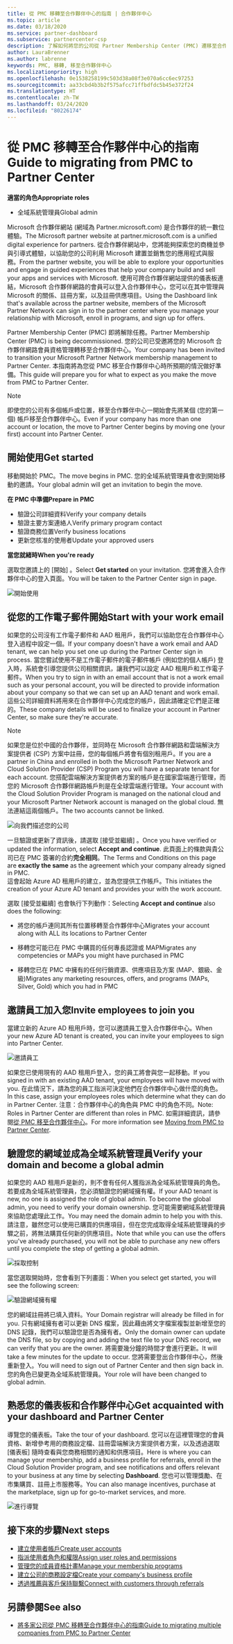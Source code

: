 ```yaml
---
title: 從 PMC 移轉至合作夥伴中心的指南 | 合作夥伴中心
ms.topic: article
ms.date: 03/18/2020
ms.service: partner-dashboard
ms.subservice: partnercenter-csp
description: 了解如何將您的公司從 Partner Membership Center (PMC) 遷移至合作夥伴中心。
author: LauraBrenner
ms.author: labrenne
keywords: PMC, 移轉, 移至合作夥伴中心
ms.localizationpriority: high
ms.openlocfilehash: 0e1538258199c503d38a08f3e070a6cc6ec97253
ms.sourcegitcommit: aa33cbd4b3b2f575afcc71ffbdfdc5b45e372f24
ms.translationtype: HT
ms.contentlocale: zh-TW
ms.lasthandoff: 03/24/2020
ms.locfileid: "80226174"
---
```

# <a name="guide-to-migrating-from-pmc-to-partner-center"></a><span data-ttu-id="962c2-104">從 PMC 移轉至合作夥伴中心的指南</span><span class="sxs-lookup"><span data-stu-id="962c2-104">Guide to migrating from PMC to Partner Center</span></span>

<span data-ttu-id="962c2-105">**適當的角色**</span><span class="sxs-lookup"><span data-stu-id="962c2-105">**Appropriate roles**</span></span>

- <span data-ttu-id="962c2-106">全域系統管理員</span><span class="sxs-lookup"><span data-stu-id="962c2-106">Global admin</span></span>

<span data-ttu-id="962c2-107">Microsoft 合作夥伴網站 (網域為 Partner.microsoft.com) 是合作夥伴的統一數位體驗。</span><span class="sxs-lookup"><span data-stu-id="962c2-107">The Microsoft partner website at partner.microsoft.com is a unified digital experience for partners.</span></span> <span data-ttu-id="962c2-108">從合作夥伴網站中，您將能夠探索您的商機並參與引導式體驗，以協助您的公司利用 Microsoft 建置並銷售您的應用程式與服務。</span><span class="sxs-lookup"><span data-stu-id="962c2-108">From the partner website, you will be able to explore your opportunities and engage in guided experiences that help your company build and sell your apps and services with Microsoft.</span></span> <span data-ttu-id="962c2-109">使用可跨合作夥伴網站提供的儀表板連結，Microsoft 合作夥伴網路的會員可以登入合作夥伴中心，您可以在其中管理與 Microsoft 的關係、註冊方案，以及註冊供應項目。</span><span class="sxs-lookup"><span data-stu-id="962c2-109">Using the Dashboard link that's available across the partner website, members of the Microsoft Partner Network can sign in to the partner center where you  manage your relationship with Microsoft, enroll in programs, and sign up for offers.</span></span> 

<span data-ttu-id="962c2-110">Partner Membership Center (PMC) 即將解除任務。</span><span class="sxs-lookup"><span data-stu-id="962c2-110">Partner Membership Center (PMC) is being decommissioned.</span></span> <span data-ttu-id="962c2-111">您的公司已受邀將您的 Microsoft 合作夥伴網路會員資格管理轉移至合作夥伴中心。</span><span class="sxs-lookup"><span data-stu-id="962c2-111">Your company has been invited to transition your Microsoft Partner Network membership management to Partner Center.</span></span> <span data-ttu-id="962c2-112">本指南將為您從 PMC 移至合作夥伴中心時所預期的情況做好準備。</span><span class="sxs-lookup"><span data-stu-id="962c2-112">This guide will prepare you for what to expect as you make the move from PMC to Partner Center.</span></span>

>[!Note]
><span data-ttu-id="962c2-113">即使您的公司有多個帳戶或位置，移至合作夥伴中心一開始會先將某個 (您的第一個) 帳戶移至合作夥伴中心。</span><span class="sxs-lookup"><span data-stu-id="962c2-113">Even if your company has more than one account or location, the move to Partner Center begins by moving one (your first) account into Partner Center.</span></span>

## <a name="get-started"></a><span data-ttu-id="962c2-114">開始使用</span><span class="sxs-lookup"><span data-stu-id="962c2-114">Get started</span></span>

<span data-ttu-id="962c2-115">移動開始於 PMC。</span><span class="sxs-lookup"><span data-stu-id="962c2-115">The move begins in PMC.</span></span> <span data-ttu-id="962c2-116">您的全域系統管理員會收到開始移動的邀請。</span><span class="sxs-lookup"><span data-stu-id="962c2-116">Your global admin will get an invitation to begin the move.</span></span> 

<span data-ttu-id="962c2-117">**在 PMC 中準備**</span><span class="sxs-lookup"><span data-stu-id="962c2-117">**Prepare in PMC**</span></span>
- <span data-ttu-id="962c2-118">驗證公司詳細資料</span><span class="sxs-lookup"><span data-stu-id="962c2-118">Verify your company details</span></span> 
- <span data-ttu-id="962c2-119">驗證主要方案連絡人</span><span class="sxs-lookup"><span data-stu-id="962c2-119">Verify primary program contact</span></span> 
- <span data-ttu-id="962c2-120">驗證商務位置</span><span class="sxs-lookup"><span data-stu-id="962c2-120">Verify business locations</span></span>
- <span data-ttu-id="962c2-121">更新您核准的使用者</span><span class="sxs-lookup"><span data-stu-id="962c2-121">Update your approved users</span></span>

<span data-ttu-id="962c2-122">**當您就緒時**</span><span class="sxs-lookup"><span data-stu-id="962c2-122">**When you're ready**</span></span>

<span data-ttu-id="962c2-123">選取您邀請上的 [開始]  。</span><span class="sxs-lookup"><span data-stu-id="962c2-123">Select **Get started** on your invitation.</span></span> <span data-ttu-id="962c2-124">您將會進入合作夥伴中心的登入頁面。</span><span class="sxs-lookup"><span data-stu-id="962c2-124">You will be taken to the Partner Center sign in page.</span></span>

![開始使用](images/migration/getstarted.jpg)

## <a name="start-with-your-work-email"></a><span data-ttu-id="962c2-126">從您的工作電子郵件開始</span><span class="sxs-lookup"><span data-stu-id="962c2-126">Start with your work email</span></span>

<span data-ttu-id="962c2-127">如果您的公司沒有工作電子郵件和 AAD 租用戶，我們可以協助您在合作夥伴中心登入過程中設定一個。</span><span class="sxs-lookup"><span data-stu-id="962c2-127">If your company doesn't have a work email and AAD tenant, we can help you set one up during the Partner Center sign in process.</span></span> <span data-ttu-id="962c2-128">當您嘗試使用不是工作電子郵件的電子郵件帳戶 (例如您的個人帳戶) 登入時，系統會引導您提供公司相關資訊，讓我們可以設定 AAD 租用戶和工作電子郵件。</span><span class="sxs-lookup"><span data-stu-id="962c2-128">When you try to sign in with an email account that is not a work email such as your personal account, you will be directed to provide information about your company so that we can set up an AAD tenant and work email.</span></span>
<span data-ttu-id="962c2-129">這些公司詳細資料將用來在合作夥伴中心完成您的帳戶，因此請確定它們是正確的。</span><span class="sxs-lookup"><span data-stu-id="962c2-129">These company details will be used to finalize your account in Partner Center, so make sure they're accurate.</span></span>

>[!Note]
><span data-ttu-id="962c2-130">如果您是位於中國的合作夥伴，並同時在 Microsoft 合作夥伴網路和雲端解決方案提供者 (CSP) 方案中註冊，您的每個帳戶將會有個別租用戶。</span><span class="sxs-lookup"><span data-stu-id="962c2-130">If you are a partner in China and enrolled in both the Microsoft Partner Network and Cloud Solution Provider (CSP) Program you will have a separate tenant for each account.</span></span> <span data-ttu-id="962c2-131">您搭配雲端解決方案提供者方案的帳戶是在國家雲端進行管理，而您的 Microsoft 合作夥伴網路帳戶則是在全球雲端進行管理。</span><span class="sxs-lookup"><span data-stu-id="962c2-131">Your account with the Cloud Solution Provider Program is managed on the national cloud and your Microsoft Partner Network account is managed on the global cloud.</span></span> <span data-ttu-id="962c2-132">無法連結這兩個帳戶。</span><span class="sxs-lookup"><span data-stu-id="962c2-132">The two accounts cannot be linked.</span></span>

![向我們描述您的公司](images/migration/newtellusabout.png)

<span data-ttu-id="962c2-134">一旦驗證或更新了資訊後，請選取 [接受並繼續]  。</span><span class="sxs-lookup"><span data-stu-id="962c2-134">Once you have verified or updated the information, select **Accept and continue**.</span></span>
<span data-ttu-id="962c2-135">此頁面上的條款與貴公司已在 PMC 簽署的合約**完全相同**。</span><span class="sxs-lookup"><span data-stu-id="962c2-135">The Terms and Conditions on this page are **exactly the same** as the agreement which your company already signed in PMC.</span></span>  
<span data-ttu-id="962c2-136">這會起始 Azure AD 租用戶的建立，並為您提供工作帳戶。</span><span class="sxs-lookup"><span data-stu-id="962c2-136">This initiates the creation of your Azure AD tenant and provides your with the work account.</span></span>

<span data-ttu-id="962c2-137">選取 [接受並繼續]  也會執行下列動作：</span><span class="sxs-lookup"><span data-stu-id="962c2-137">Selecting **Accept and continue** also does the following:</span></span>

- <span data-ttu-id="962c2-138">將您的帳戶連同其所有位置移轉至合作夥伴中心</span><span class="sxs-lookup"><span data-stu-id="962c2-138">Migrates your account along with ALL its locations to Partner Center</span></span>

- <span data-ttu-id="962c2-139">移轉您可能已在 PMC 中購買的任何專長認證或 MAP</span><span class="sxs-lookup"><span data-stu-id="962c2-139">Migrates any competencies or MAPs you might have purchased in PMC</span></span>

- <span data-ttu-id="962c2-140">移轉您已在 PMC 中擁有的任何行銷資源、供應項目及方案 (MAP、銀級、金級)</span><span class="sxs-lookup"><span data-stu-id="962c2-140">Migrates any marketing resources, offers, and programs (MAPs, Silver, Gold) which you had in PMC</span></span>

## <a name="invite-employees-to-join-you"></a><span data-ttu-id="962c2-141">邀請員工加入您</span><span class="sxs-lookup"><span data-stu-id="962c2-141">Invite employees to join you</span></span>

<span data-ttu-id="962c2-142">當建立新的 Azure AD 租用戶時，您可以邀請員工登入合作夥伴中心。</span><span class="sxs-lookup"><span data-stu-id="962c2-142">When your new Azure AD tenant is created, you can invite your employees to sign into Partner Center.</span></span>

![邀請員工](images/migration/invite.png)


<span data-ttu-id="962c2-144">如果您已使用現有的 AAD 租用戶登入，您的員工將會與您一起移動。</span><span class="sxs-lookup"><span data-stu-id="962c2-144">If you signed in with an existing AAD tenant, your employees will have moved with you.</span></span> <span data-ttu-id="962c2-145">在此情況下，請為您的員工指派可決定他們在合作夥伴中心做什麼的角色。</span><span class="sxs-lookup"><span data-stu-id="962c2-145">In this case, assign your employees roles which determine what they can do in Partner Center.</span></span> <span data-ttu-id="962c2-146">注意：合作夥伴中心的角色與 PMC 中的角色不同。</span><span class="sxs-lookup"><span data-stu-id="962c2-146">Note: Roles in Partner Center are different than roles in PMC.</span></span> <span data-ttu-id="962c2-147">如需詳細資訊，請參閱[從 PMC 移至合作夥伴中心](move-pmc-pc-map.md)。</span><span class="sxs-lookup"><span data-stu-id="962c2-147">For more information see [Moving from PMC to Partner Center](move-pmc-pc-map.md).</span></span>

## <a name="verify-your-domain-and-become-a-global-admin"></a><span data-ttu-id="962c2-148">驗證您的網域並成為全域系統管理員</span><span class="sxs-lookup"><span data-stu-id="962c2-148">Verify your domain and become a global admin</span></span>  

<span data-ttu-id="962c2-149">如果您的 AAD 租用戶是新的，則不會有任何人獲指派為全域系統管理員的角色。若要成為全域系統管理員，您必須驗證您的網域擁有權。</span><span class="sxs-lookup"><span data-stu-id="962c2-149">If your AAD tenant is new, no one is assigned the role of global admin. To become the global admin, you need to verify your domain ownership.</span></span> <span data-ttu-id="962c2-150">您可能需要網域系統管理員來協助您處理此工作。</span><span class="sxs-lookup"><span data-stu-id="962c2-150">You may need the domain admin to help you with this.</span></span> <span data-ttu-id="962c2-151">請注意，雖然您可以使用已購買的供應項目，但在您完成取得全域系統管理員的步驟之前，將無法購買任何新的供應項目。</span><span class="sxs-lookup"><span data-stu-id="962c2-151">Note that while you can use the offers you've already purchased, you will not be able to purchase any new offers until you complete the step of getting a global admin.</span></span> 

![採取控制](images/migration/takecontrol.png)

<span data-ttu-id="962c2-153">當您選取開始時，您會看到下列畫面：</span><span class="sxs-lookup"><span data-stu-id="962c2-153">When you select get started, you will see the following screen:</span></span>

![驗證網域擁有權](images/migration/verifytxt.png)

<span data-ttu-id="962c2-155">您的網域註冊將已填入資料。</span><span class="sxs-lookup"><span data-stu-id="962c2-155">Your Domain registrar will already be filled in for you.</span></span> <span data-ttu-id="962c2-156">只有網域擁有者可以更新 DNS 檔案，因此藉由將文字檔案複製並新增至您的 DNS 記錄，我們可以驗證您是否為擁有者。</span><span class="sxs-lookup"><span data-stu-id="962c2-156">Only the domain owner can update the DNS file, so by copying and adding the text file to your DNS record, we can verify that you are the owner.</span></span> <span data-ttu-id="962c2-157">將需要幾分鐘的時間才會進行更新。</span><span class="sxs-lookup"><span data-stu-id="962c2-157">It will take a few minutes for the update to occur.</span></span> <span data-ttu-id="962c2-158">您將需要登出合作夥伴中心，然後重新登入。</span><span class="sxs-lookup"><span data-stu-id="962c2-158">You will need to sign out of Partner Center and then sign back in.</span></span> <span data-ttu-id="962c2-159">您的角色已變更為全域系統管理員。</span><span class="sxs-lookup"><span data-stu-id="962c2-159">Your role will have been changed to global admin.</span></span> 


## <a name="get-acquainted-with-your-dashboard-and-partner-center"></a><span data-ttu-id="962c2-160">熟悉您的儀表板和合作夥伴中心</span><span class="sxs-lookup"><span data-stu-id="962c2-160">Get acquainted with your dashboard and Partner Center</span></span>

<span data-ttu-id="962c2-161">導覽您的儀表板。</span><span class="sxs-lookup"><span data-stu-id="962c2-161">Take the tour of your dashboard.</span></span> <span data-ttu-id="962c2-162">您可以在這裡管理您的會員資格、新增參考用的商務設定檔、註冊雲端解決方案提供者方案，以及透過選取 [儀表板]  隨時查看與您商務相關的通知和供應項目。</span><span class="sxs-lookup"><span data-stu-id="962c2-162">Here is where you can manage your membership, add a business profile for referrals, enroll in the Cloud Solution Provider program, and see notifications and offers relevant to your business at any time by selecting **Dashboard**.</span></span> <span data-ttu-id="962c2-163">您也可以管理獎勵、在市集購買、註冊上市服務等。</span><span class="sxs-lookup"><span data-stu-id="962c2-163">You can also manage incentives, purchase at the marketplace, sign up for go-to-market services, and more.</span></span>  

![進行導覽](images/migration/fre.png)

## <a name="next-steps"></a><span data-ttu-id="962c2-165">接下來的步驟</span><span class="sxs-lookup"><span data-stu-id="962c2-165">Next steps</span></span>

- [<span data-ttu-id="962c2-166">建立使用者帳戶</span><span class="sxs-lookup"><span data-stu-id="962c2-166">Create user accounts </span></span>](create-user-accounts-and-set-permissions.md)
- [<span data-ttu-id="962c2-167">指派使用者角色和權限</span><span class="sxs-lookup"><span data-stu-id="962c2-167">Assign user roles and permissions</span></span>](permissions-overview.md)
- [<span data-ttu-id="962c2-168">管理您的成員資格計畫</span><span class="sxs-lookup"><span data-stu-id="962c2-168">Manage your membership programs</span></span>](renew-mpn-offers.md)
- [<span data-ttu-id="962c2-169">建立公司的商務設定檔</span><span class="sxs-lookup"><span data-stu-id="962c2-169">Create your company's business profile</span></span>](create-a-marketing-profile.md)
- [<span data-ttu-id="962c2-170">透過推薦與客戶保持聯繫</span><span class="sxs-lookup"><span data-stu-id="962c2-170">Connect with customers through referrals</span></span>](responding-to-referrals.md)

## <a name="see-also"></a><span data-ttu-id="962c2-171">另請參閱</span><span class="sxs-lookup"><span data-stu-id="962c2-171">See also</span></span>

- [<span data-ttu-id="962c2-172">將多家公司從 PMC 移轉至合作夥伴中心的指南</span><span class="sxs-lookup"><span data-stu-id="962c2-172">Guide to migrating multiple companies from PMC to Partner Center</span></span>](move-multiple-companies.md)
